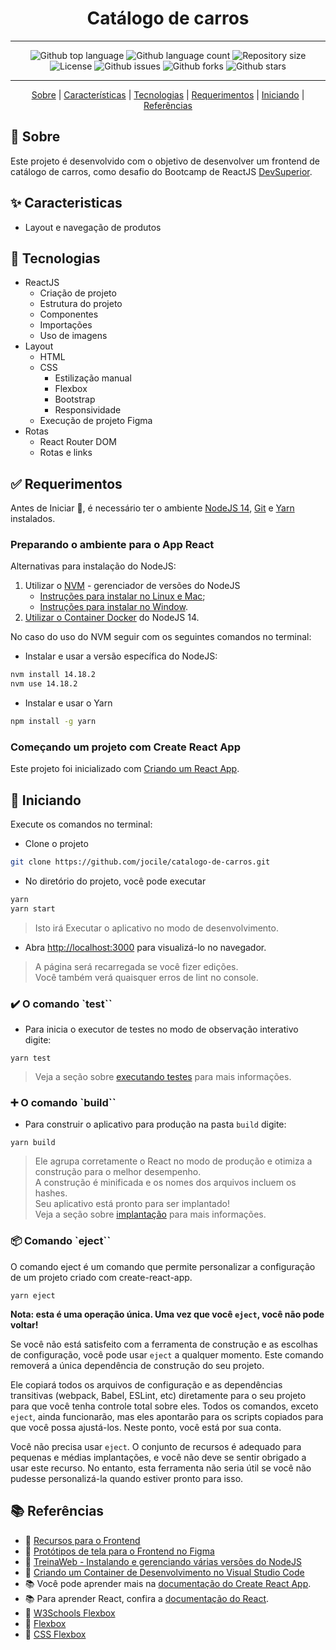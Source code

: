 <div align="center" id="top">

# Catálogo de carros

---

![Github top language](https://img.shields.io/github/languages/top/jocile/catalogo-de-carros?color=56BEB8)
![Github language count](https://img.shields.io/github/languages/count/jocile/catalogo-de-carros?color=56BEB8)
![Repository size](https://img.shields.io/github/repo-size/jocile/catalogo-de-carros?color=56BEB8)
![License](https://img.shields.io/github/license/jocile/catalogo-de-carros?color=56BEB8)
![Github issues](https://img.shields.io/github/issues/jocile/catalogo-de-carros?color=56BEB8)
![Github forks](https://img.shields.io/github/forks/jocile/catalogo-de-carros?color=56BEB8)
![Github stars](https://img.shields.io/github/stars/jocile/catalogo-de-carros?color=56BEB8)

---

[Sobre](#dart-sobre) | [Características](#sparkles-caracteristicas) | [Tecnologias](#rocket-tecnologias) | [Requerimentos](#white_check_mark-requerimentos) | [Iniciando](#checkered_flag-iniciando) | [Referências](#books-referências)

</div>

## :dart: Sobre

Este projeto é desenvolvido com o objetivo de desenvolver um frontend de catálogo de carros, como desafio do Bootcamp de ReactJS [DevSuperior](https://devsuperior.com.br/).

## :sparkles: Caracteristicas

- Layout e navegação de produtos

## :rocket: Tecnologias

- ReactJS
  - Criação de projeto
  - Estrutura do projeto
  - Componentes
  - Importações
  - Uso de imagens
- Layout
  - HTML
  - CSS
    - Estilização manual
    - Flexbox
    - Bootstrap
    - Responsividade
  - Execução de projeto Figma
- Rotas
  - React Router DOM
  - Rotas e links

## :white_check_mark: Requerimentos

Antes de Iniciar :checkered_flag:, é necessário ter o ambiente [NodeJS 14](https://nodejs.org/pt-br), [Git](https://git-scm.com) e [Yarn](https://classic.yarnpkg.com/en/docs/install) instalados.

### Preparando o ambiente para o App React

Alternativas para instalação do NodeJS:

1. Utilizar o [NVM](https://github.com/nvm-sh/nvm) - gerenciador de versões do NodeJS
   - [Instruções para instalar no Linux e Mac](https://github.com/nvm-sh/nvm#installing-and-updating);
   - [Instruções para instalar no Window](https://github.com/coreybutler/nvm-windows?tab=readme-ov-file#nvm-for-windows).
2. [Utilizar o Container Docker](https://docs.docker.com/get-started/02_our_app/) do NodeJS 14.

No caso do uso do NVM seguir com os seguintes comandos no terminal:

- Instalar e usar a versão específica do NodeJS:

```bash
nvm install 14.18.2
nvm use 14.18.2
```

- Instalar e usar o Yarn

```bash
npm install -g yarn
```

### Começando um projeto com Create React App

Este projeto foi inicializado com [Criando um React App](https://github.com/facebook/create-react-app).

## :checkered_flag: Iniciando

Execute os comandos no terminal:

- Clone o projeto

```bash
git clone https://github.com/jocile/catalogo-de-carros.git
```

- No diretório do projeto, você pode executar

```bash
yarn
yarn start
```

> Isto irá Executar o aplicativo no modo de desenvolvimento.

- Abra [http://localhost:3000](http://localhost:3000) para visualizá-lo no navegador.

> A página será recarregada se você fizer edições.\
> Você também verá quaisquer erros de lint no console.

### :heavy_check_mark: O comando `test``

- Para inicia o executor de testes no modo de observação interativo digite:

`yarn test`

> Veja a seção sobre [executando testes](https://facebook.github.io/create-react-app/docs/running-tests) para mais informações.

### :heavy_plus_sign: O comando `build``

- Para construir o aplicativo para produção na pasta `build` digite:

`yarn build`

> Ele agrupa corretamente o React no modo de produção e otimiza a construção para o melhor desempenho.\
> A construção é minificada e os nomes dos arquivos incluem os hashes.\
> Seu aplicativo está pronto para ser implantado!\
> Veja a seção sobre [implantação](https://facebook.github.io/create-react-app/docs/deployment) para mais informações.

### :package: Comando `eject``

O comando eject é um comando que permite personalizar a configuração de um projeto criado com create-react-app.

`yarn eject`

**Nota: esta é uma operação única. Uma vez que você `eject`, você não pode voltar!**

Se você não está satisfeito com a ferramenta de construção e as escolhas de configuração, você pode usar `eject` a qualquer momento. Este comando removerá a única dependência de construção do seu projeto.

Ele copiará todos os arquivos de configuração e as dependências transitivas (webpack, Babel, ESLint, etc) diretamente para o seu projeto para que você tenha controle total sobre eles. Todos os comandos, exceto `eject`, ainda funcionarão, mas eles apontarão para os scripts copiados para que você possa ajustá-los. Neste ponto, você está por sua conta.

Você não precisa usar `eject`. O conjunto de recursos é adequado para pequenas e médias implantações, e você não deve se sentir obrigado a usar este recurso. No entanto, esta ferramenta não seria útil se você não pudesse personalizá-la quando estiver pronto para isso.

## :books: Referências

- :link: [Recursos para o Frontend](https://github.com/devsuperior/dscatalog-resources/blob/9b5846b1157b296c3012f16c817f70ad1929fa6f/frontend-web/README.md)
- :art: [Protótipos de tela para o Frontend no Figma](https://www.figma.com/file/H1SC2bo3Zaycm3mJxkkMC4/bds-desafio-layout)
- :wrench: [TreinaWeb - Instalando e gerenciando várias versões do NodeJS](https://www.treinaweb.com.br/blog/instalando-e-gerenciando-varias-versoes-do-node-js-com-nvm/)
- :whale: [Criando um Container de Desenvolvimento no Visual Studio Code](https://code.visualstudio.com/docs/devcontainers/create-dev-container)
- :books: Você pode aprender mais na [documentação do Create React App](https://facebook.github.io/create-react-app/docs/getting-started).
- :books: Para aprender React, confira a [documentação do React](https://reactjs.org/).
- :art: [W3Schools Flexbox](https://www.w3schools.com/css/css3_flexbox.asp)
- :art: [Flexbox](https://flexboxfroggy.com/)
- :art: [CSS Flexbox](https://css-tricks.com/snippets/css/a-guide-to-flexbox)
